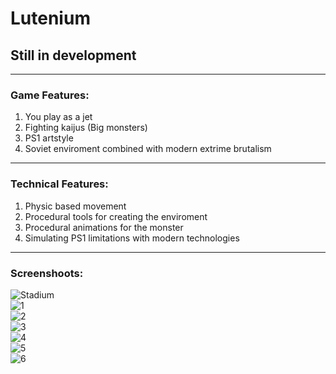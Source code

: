 # Lutenium 
## Still in development
---    
### Game Features:
1. You play as a jet
2. Fighting kaijus (Big monsters)
3. PS1 artstyle
4. Soviet enviroment combined with modern extrime brutalism 
---    
### Technical Features:
1. Physic based movement
2. Procedural tools for creating the enviroment
3. Procedural animations for the monster
4. Simulating PS1 limitations with modern technologies
---    
### Screenshoots:
![Stadium](https://github.com/mikhomak/Images/blob/master/Lutenium/stadium.gif?raw=true)    
![1](https://raw.githubusercontent.com/mikhomak/Images/master/Lutenium/1.png)     
![2](https://raw.githubusercontent.com/mikhomak/Images/master/Lutenium/2.png)     
![3](https://raw.githubusercontent.com/mikhomak/Images/master/Lutenium/3.png)     
![4](https://raw.githubusercontent.com/mikhomak/Images/master/Lutenium/4.png)     
![5](https://raw.githubusercontent.com/mikhomak/Images/master/Lutenium/5.png)     
![6](https://raw.githubusercontent.com/mikhomak/Images/master/Lutenium/6.png)     
